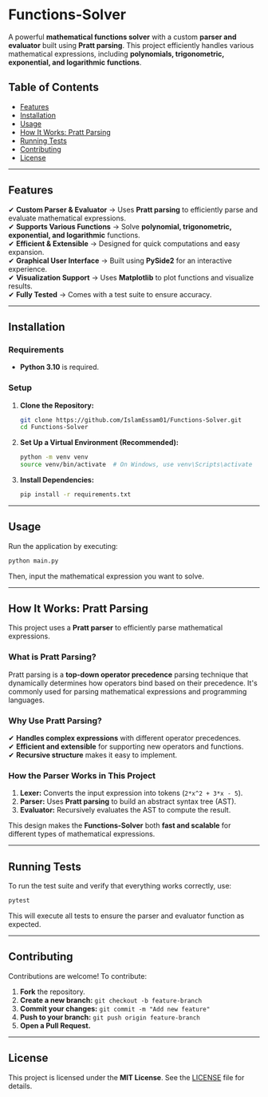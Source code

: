 # Functions-Solver

A powerful **mathematical functions solver** with a custom **parser and evaluator** built using **Pratt parsing**. This project efficiently handles various mathematical expressions, including **polynomials, trigonometric, exponential, and logarithmic functions**.

## Table of Contents
- [Features](#features)
- [Installation](#installation)
- [Usage](#usage)
- [How It Works: Pratt Parsing](#how-it-works-pratt-parsing)
- [Running Tests](#running-tests)
- [Contributing](#contributing)
- [License](#license)

---

## **Features**

✔ **Custom Parser & Evaluator** → Uses **Pratt parsing** to efficiently parse and evaluate mathematical expressions.  
✔ **Supports Various Functions** → Solve **polynomial, trigonometric, exponential, and logarithmic** functions.  
✔ **Efficient & Extensible** → Designed for quick computations and easy expansion.  
✔ **Graphical User Interface** → Built using **PySide2** for an interactive experience.  
✔ **Visualization Support** → Uses **Matplotlib** to plot functions and visualize results.  
✔ **Fully Tested** → Comes with a test suite to ensure accuracy.  

---

## **Installation**

### **Requirements**
- **Python 3.10** is required.

### **Setup**

1. **Clone the Repository:**
   ```bash
   git clone https://github.com/IslamEssam01/Functions-Solver.git
   cd Functions-Solver
   ```

2. **Set Up a Virtual Environment (Recommended):**
   ```bash
   python -m venv venv  
   source venv/bin/activate  # On Windows, use venv\Scripts\activate  
   ```

3. **Install Dependencies:**
   ```bash
   pip install -r requirements.txt
   ```

---

## **Usage**

Run the application by executing:
```bash
python main.py
```
Then, input the mathematical expression you want to solve.

---

## **How It Works: Pratt Parsing**

This project uses a **Pratt parser** to efficiently parse mathematical expressions.

### **What is Pratt Parsing?**
Pratt parsing is a **top-down operator precedence** parsing technique that dynamically determines how operators bind based on their precedence. It's commonly used for parsing mathematical expressions and programming languages.

### **Why Use Pratt Parsing?**
✔ **Handles complex expressions** with different operator precedences.  
✔ **Efficient and extensible** for supporting new operators and functions.  
✔ **Recursive structure** makes it easy to implement.  

### **How the Parser Works in This Project**
1. **Lexer:** Converts the input expression into tokens (`2*x^2 + 3*x - 5`).  
2. **Parser:** Uses **Pratt parsing** to build an abstract syntax tree (AST).  
3. **Evaluator:** Recursively evaluates the AST to compute the result.  

This design makes the **Functions-Solver** both **fast and scalable** for different types of mathematical expressions.

---

## **Running Tests**

To run the test suite and verify that everything works correctly, use:
```bash
pytest
```
This will execute all tests to ensure the parser and evaluator function as expected.

---

## **Contributing**

Contributions are welcome! To contribute:
1. **Fork** the repository.
2. **Create a new branch:** `git checkout -b feature-branch`
3. **Commit your changes:** `git commit -m "Add new feature"`
4. **Push to your branch:** `git push origin feature-branch`
5. **Open a Pull Request.**

---

## **License**

This project is licensed under the **MIT License**. See the [LICENSE](LICENSE) file for details.

